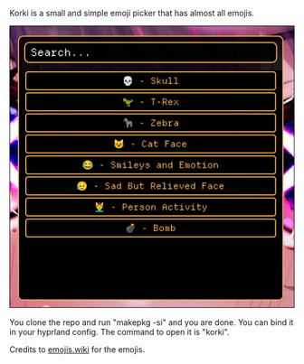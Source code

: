 Korki is a small and simple emoji picker that has almost all emojis.

<img src="images/pic.png">

You clone the repo and run "makepkg -si" and you are done. You can bind it in your hyprland config. The command to open it is "korki".


Credits to [emojis.wiki](https://emojis.wiki/all-emojis/) for the emojis.
